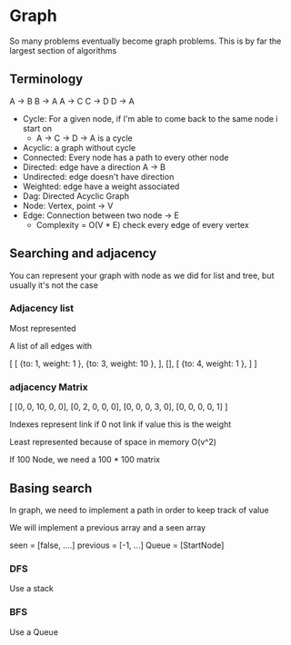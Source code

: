 # Graph

So many problems eventually become graph problems. This is by far the largest section of algorithms

## Terminology

A -> B
B -> A
A -> C
C -> D
D -> A


* Cycle: For a given node, if I'm able to come back to the same node i start on 
  * A -> C -> D -> A is a cycle
* Acyclic: a graph without cycle
* Connected: Every node has a path to every other node
* Directed: edge have a direction A -> B
* Undirected: edge doesn't have direction
* Weighted: edge have a weight associated
* Dag: Directed Acyclic Graph
* Node: Vertex, point -> V
* Edge: Connection between two node -> E
    * Complexity = O(V * E) check every edge of every vertex

## Searching and adjacency

You can represent your graph with node as we did for list and tree, but usually it's not the case

### Adjacency list

Most represented

A list of all edges with 

[
    [
    {to: 1, weight: 1 },
    {to: 3, weight: 10 },
    ],
    [],
    [
    {to: 4, weight: 1 },
    ]
]

### adjacency Matrix

[
[0, 0, 10, 0, 0],
[0, 2, 0, 0, 0],
[0, 0, 0, 3, 0],
[0, 0, 0, 0, 1]
]

Indexes represent link if 0 not link if value this is the weight

Least represented because of space in memory O(v^2)

If 100 Node, we need a 100 * 100 matrix

## Basing search

In graph, we need to implement a path in order to keep track of value

We will implement a previous array and a seen array


seen = [false, ....]
previous = [-1, ...]
Queue = [StartNode]

### DFS

Use a stack

### BFS

Use a Queue
